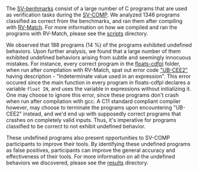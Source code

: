 The [SV-benhmarks](https://github.com/sosy-lab/sv-benchmarks/tree/master/c) consist of a large number of C programs that are used as verification tasks during the [SV-COMP](http://sv-comp.sosy-lab.org/2016/benchmarks.php). We analyzed 1346 programs classified as correct from the benchmarks, and ran them after compiling with [RV-Match](http://runtimeverification.com/match). For more information on how we compiled and ran the programs with RV-Match, please see the [scripts](scipts/) directory. 

We observed that 188 programs (14 %) of the programs exhibited undefined behaviors. Upon further analysis, we found that a large number of them exhibited undefined behaviors arising from subtle and seemingly innocuous mistakes. For instance, every correct program in the [floats-cdfpl](https://github.com/sosy-lab/sv-benchmarks/tree/master/c/floats-cdfpl) folder, when run after compilation with RV-Match, spat out error code ["UB-CEE2"](https://github.com/kframework/c-semantics/blob/master/examples/error-codes/Error_Codes.csv) having description - "Indeterminate value used in an expression". This error occured since the main function in every program in floats-cdfpl declares a variable ```float IN```, and uses the variable in expressions without initializing it. One may choose to ignore this error, since these programs don't crash when run after compilation with gcc. A C11 standard compliant compiler however, may choose to terminate the programs upon encountering "UB-CEE2" instead, and we'd end up with supposedly correct programs that crashes on completely valid inputs. Thus, it's imperative for programs classified to be correct to not exhibit undefined behavior. 

These undefined programs also present opportunities to SV-COMP participants to improve their tools. By identifying these undefined programs as false positives, participants can improve the general accuracy and effectiveness of their tools. For more information on all the undefined behaviors we discovered, please see the [results](results/) directory.



